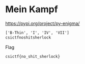 # Mein Kampf

<https://pypi.org/project/py-enigma/>

```txt
['B-Thin', 'I', 'IV', 'VII']
csictfnoshitsherlock
```

Flag

```txt
csictf{no_shit_sherlock}
```
